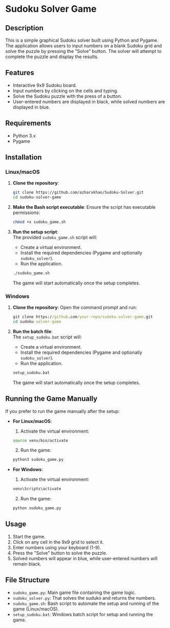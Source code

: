 # Sudoku Solver Game

## Description

This is a simple graphical Sudoku solver built using Python and Pygame. The application allows users to input numbers on a blank Sudoku grid and solve the puzzle by pressing the "Solve" button. The solver will attempt to complete the puzzle and display the results.

## Features

- Interactive 9x9 Sudoku board.
- Input numbers by clicking on the cells and typing.
- Solve the Sudoku puzzle with the press of a button.
- User-entered numbers are displayed in black, while solved numbers are displayed in blue.

## Requirements

- Python 3.x
- Pygame

## Installation

### Linux/macOS

1. **Clone the repository**:
    ```bash
    git clone https://github.com/azharxkhan/Sudoku-Solver.git
    cd sudoku-solver-game
    ```

2. **Make the Bash script executable**:
    Ensure the script has executable permissions:
    ```bash
    chmod +x sudoku_game.sh
    ```

3. **Run the setup script**:  
    The provided `sudoku_game.sh` script will:
    - Create a virtual environment.
    - Install the required dependencies (Pygame and optionally `sudoku_solver`).
    - Run the application.
    ```bash
    ./sudoku_game.sh
    ```

    The game will start automatically once the setup completes.

### Windows

1. **Clone the repository**:
    Open the command prompt and run:
    ```cmd
    git clone https://github.com/your-repo/sudoku-solver-game.git
    cd sudoku-solver-game
    ```

2. **Run the batch file**:  
    The `setup_sudoku.bat` script will:
    - Create a virtual environment.
    - Install the required dependencies (Pygame and optionally `sudoku_solver`).
    - Run the application.
    ```cmd
    setup_sudoku.bat
    ```

    The game will start automatically once the setup completes.

## Running the Game Manually

If you prefer to run the game manually after the setup:

- **For Linux/macOS**:  
    1. Activate the virtual environment:
    ```bash
    source venv/bin/activate
    ```
    2. Run the game:
    ```bash
    python3 sudoku_game.py
    ```

- **For Windows**:  
    1. Activate the virtual environment:
    ```cmd
    venv\Scripts\activate
    ```
    2. Run the game:
    ```cmd
    python sudoku_game.py
    ```

## Usage

1. Start the game.
2. Click on any cell in the 9x9 grid to select it.
3. Enter numbers using your keyboard (1-9).
4. Press the "Solve" button to solve the puzzle.
5. Solved numbers will appear in blue, while user-entered numbers will remain black.

## File Structure

- `sudoku_game.py`: Main game file containing the game logic.
- `sudoku_solver.py`: That solves the suduko and returns the numbers.
- `sudoku_game.sh`: Bash script to automate the setup and running of the game (Linux/macOS).
- `setup_sudoku.bat`: Windows batch script for setup and running the game.
